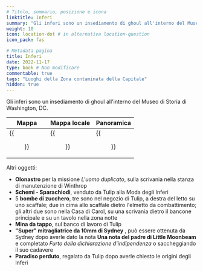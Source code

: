 ```yaml
---
# Titolo, sommario, posizione e icona
linktitle: Inferi
summary: "Gli inferi sono un insediamento di ghoul all'interno del Museo di Storia di Washington, DC."
weight: 10
icon: location-dot # in alternativa location-question
icon_pack: fas

# Metadata pagina
title: Inferi
date: 2022-11-17
type: book # Non modificare
commentable: true
tags: "Luoghi della Zona contaminata della Capitale"
hidden: true
---
```




Gli inferi sono un insediamento di ghoul all'interno del Museo di Storia di Washington, DC.

| Mappa                                         | Mappa locale                           | Panoramica                                      |
| --------------------------------------------- | -------------------------------------- | ----------------------------------------------- |
| {{<figure src="Museum_of_History_loc.webp">}} | {{<figure src="Underworld_loc.webp">}} | {{<figure src="FO3_121021_Locations_17.webp">}} |

Altri oggetti:
- **Olonastro** per la missione *L'uomo duplicato*, sulla scrivania nella stanza di manutenzione di Winthrop
- **Schemi - Sparachiodi**, venduto da Tulip alla Moda degli Inferi
- 5 **bombe di zucchero**, tre sono nel negozio di Tulip, a destra del letto su uno scaffale; due in cima allo scaffale dietro l'elmetto da combattimento; gli altri due sono nella Casa di Carol, su una scrivania dietro il bancone principale e su un tavolo nella zona notte
- **Mina da tappo**, sul banco di lavoro di Tulip
- **"Super" mitragliatrice da 10mm di Sydney** , può essere ottenuta da Sydney dopo averle dato la nota **Una nota del padre di Little Moonbeam** e completato *Furto della dichiarazione d'indipendenza* o saccheggiando il suo cadavere
- **Paradiso perduto**, regalato da Tulip dopo averle chiesto le origini degli Inferi
